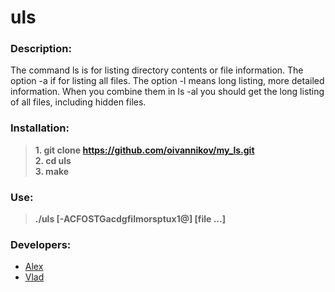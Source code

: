 # uls

### Description:
The command ls is for listing directory contents or file information. The option -a if for listing all files. The option -l means long listing, more detailed information. When you combine them in ls -al you should get the long listing of all files, including hidden files. 

### Installation:
>**1. git clone https://github.com/oivannikov/my_ls.git**   
>**2. cd uls**  
>**3. make**  

### Use:
  >**./uls [-ACFOSTGacdgfilmorsptux1@] [file ...]**  

### Developers:
- [Alex](https://github.com/oivannikov)
- [Vlad](https://github.com/vstruk01)
